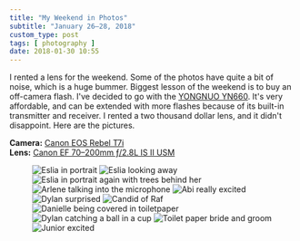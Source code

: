 ```yaml
---
title: "My Weekend in Photos"
subtitle: "January 26–28, 2018"
custom_type: post
tags: [ photography ]
date: 2018-01-30 10:55
---
```


I rented a lens for the weekend. Some of the photos have quite a bit of noise, which is a huge bummer. Biggest lesson of the weekend is to buy an off-camera flash. I've decided to go with the [YONGNUO YN660](http://amzn.to/2BDqONt). It's very affordable, and can be extended with more flashes because of its built-in transmitter and receiver. I rented a two thousand dollar lens, and it didn't disappoint. Here are the pictures.

**Camera:** [Canon EOS Rebel T7i](http://amzn.to/2BEz8wn)  
**Lens:** [Canon EF 70–200mm ƒ/2.8L IS II USM](http://amzn.to/2DL2lYj)

<figure class="photo-grid photo-grid--four">
  <img style="grid-column: span 2; grid-row: span 2;" src="{{ site.url }}/uploads/2018/01/20180127-IMG_1814.jpg" alt="Eslia in portrait">
  <img style="grid-column: span 3;" src="{{ site.url }}/uploads/2018/01/20180127-IMG_1823.jpg" alt="Eslia looking away">
  <img style="grid-column: span 2; grid-row: 2 / span 2;" src="{{ site.url }}/uploads/2018/01/20180127-IMG_1828.jpg" alt="Eslia in portrait again with trees behind her">
  <img style="grid-column: span 3;" src="{{ site.url }}/uploads/2018/01/20180127-IMG_1887.jpg" alt="Arlene talking into the microphone">
  <img style="grid-column: span 3" src="{{ site.url }}/uploads/2018/01/20180127-IMG_1906.jpg" alt="Abi really excited">
  <img style="grid-column: span 4; grid-row: span 2;" src="{{ site.url }}/uploads/2018/01/20180127-IMG_1964.jpg" alt="Dylan surprised">
  <img style="grid-column: span 2; grid-row: span 2;" src="{{ site.url }}/uploads/2018/01/20180127-IMG_2013.jpg" alt="Candid of Raf">
  <img style="grid-column: span 6; grid-row: span 2;" src="{{ site.url }}/uploads/2018/01/20180128-IMG_2295.jpg" alt="Danielle being covered in toiletpaper">
  <img style="grid-column: span 2;" src="{{ site.url }}/uploads/2018/01/20180127-IMG_2109.jpg" alt="Dylan catching a ball in a cup">
  <img style="grid-column: span 2;" src="{{ site.url }}/uploads/2018/01/20180128-IMG_2364.jpg" alt="Toilet paper bride and groom">
  <img style="grid-column: 2 / span 5" src="{{ site.url }}/uploads/2018/01/20180128-IMG_2310.jpg" alt="Junior excited">
</figure>
